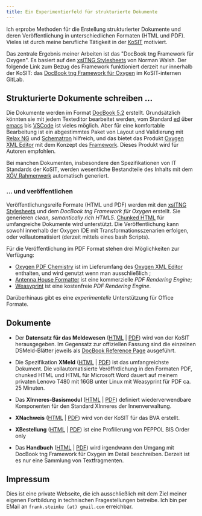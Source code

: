 ```yaml
---
title: Ein Experimentierfeld für strukturierte Dokumente
---
```


Ich erprobe Methoden für die Erstellung strukturierter Dokumente und
deren Veröffentlichung in unterschiedlichen Formaten (HTML und PDF).
Vieles ist durch meine berufliche Tätigkeit in der
[KoSIT](https://www.xoev.de) motiviert.

Das zentrale Ergebnis meiner Arbeiten ist das "DocBook tng Framework
für Oxygen". Es basiert auf den [xslTNG
Stylesheets](https://xsltng.docbook.org/) von Norman Walsh. Der
folgende Link zum Bezug des Framework funktioniert derzeit nur
innerhalb der KoSIT: das [DocBook tng Framework für
Oxygen](https://projekte.kosit.org/steimke/xsltng-kosit/) im
KoSIT-internen GitLab.

## Strukturierte Dokumente schreiben …

Die Dokumente werden im Format [DocBook
5.2](https://tdg.docbook.org/tdg/5.2/) erstellt. Grundsätzlich könnten
sie mit jedem Texteditor bearbeitet werden, vom Standard
[ed](https://www.gnu.org/fun/jokes/ed-msg.html) über
[emacs](https://www.gnu.org/software/emacs/manual/html_mono/nxml-mode.html)
bis [VSCode](https://en.wikipedia.org/wiki/Visual_Studio_Code) ist
vieles möglich. Aber für eine komfortable Bearbeitung ist ein
abgestimmtes Paket von Layout und Validierung mit [Relax
NG](https://de.wikipedia.org/wiki/RELAX_NG) und
[Schematron](https://www.schematron.com/) hilfreich, und das bietet
das Produkt [Oxygen XML
Editor](https://www.oxygenxml.com/xml_editor.html) mit dem Konzept des
[Framework](https://www.oxygenxml.com/doc/versions/25.1/ug-editor/glossary/framework.html). Dieses
Produkt wird für Autoren empfohlen.

Bei manchen Dokumenten, insbesondere den Spezifikationen von IT
Standards der KoSIT, werden wesentliche Bestandteile des Inhalts mit
dem [XÖV
Rahmenwerk](https://www.xoev.de/xoev/xoev-produkte/xoev-handbuch-5060)
automatisch generiert.

### … und veröffentlichen
Veröffentlichungsreife Formate (HTML und PDF) werden mit den [xslTNG
Stylesheets](https://xsltng.docbook.org/) und dem *DocBook tng Framework für Oxygen* erstellt.
Sie generieren *clean, semantically rich HTML5*.  [Chunked HTML](https://xsltng.docbook.org/guide/2.1.9/ch-using#chunking)
für umfangreiche Dokumente wird unterstützt. Die Veröffentlichung kann
sowohl innerhalb der Oxygen IDE mit Transformationsszenarien erfolgen,
oder vollautomatisiert (derzeit mittels eines bash Scripts).

Für die Veröffentlichung im PDF Format stehen drei Möglichkeiten zur
Verfügung:

* [Oxygen PDF Chemistry](https://www.oxygenxml.com/chemistry-html-to-pdf-converter.html) ist im Lieferumfang des [Oxygen XML
Editor](https://www.oxygenxml.com/xml_editor.html) enthalten, und wird genutzt wenn man ausschließlich ;
* [Antenna House
Formatter](https://www.antennahouse.com/formatter-v7) ist eine kommerzielle *PDF Rendering Engine*;
* [Weasyprint](https://weasyprint.org) ist eine kostenfreie *PDF Rendering Engine*.

Darüberhinaus gibt es eine *experimentelle* Unterstützung für Office Formate.

## Dokumente

- Der **Datensatz für das Meldewesen** ([HTML](dsmeld/index.html) |
  [PDF](dsmeld/dsmeld.pdf)) wird von der KoSIT herausgegeben. Im
  Gegensatz zur offiziellen Fassung sind die einzelnen DSMeld-Blätter
  jeweils als [DocBook Reference
  Page](https://tdg.docbook.org/tdg/5.2/ch02#making-refentry)
  ausgeführt.
  
- Die Spezifikation **XMeld** ([HTML](xmeld/index.html) |
  [PDF](xmeld/xmeld-34.pdf)) ist das umfangreichste Dokument. Die
  vollautomatisierte Veröffntlichung in den Formaten PDF, chunked HTML
  und HTML für Microsoft Word dauert auf meinem privaten Lenovo T480
  mit 16GB unter Linux mit Weasyprint für PDF ca. 25 Minuten.

- Das **XInneres-Basismodul** ([HTML](basismodul/index.html) |
  [PDF](basismodul/xinneres.pdf)) definiert wiederverwendbare
  Komponenten für den Standard XInneres der Innenverwaltung.
  
- **XNachweis** ([HTML](xnachweis/index.html) |
  [PDF](xnachweis/spezifikation.pdf)) wird von der KoSIT für das BVA
  erstellt.
  
- **XBestellung** ([HTML](xbestellung/index.html) |
  [PDF](xbestellung/xbestellung.pdf)) ist eine Profilierung von PEPPOL
  BIS Order only

- Das **Handbuch** ([HTML](handbuch/index.html) |
  [PDF](handbuch/handbuch.pdf)) wird irgendwann den Umgang mit DocBook
  tng Framework für Oxygen im Detail beschreiben. Derzeit ist es nur
  eine Sammlung von Textfragmenten.

## Impressum
Dies ist eine private Webseite, die ich ausschließlich mit dem Ziel
meiner eigenen Fortbildung in technischen Fragestellungen
betreibe. Ich bin per EMail an `frank.steimke (at) gmail.com`
erreichbar.
